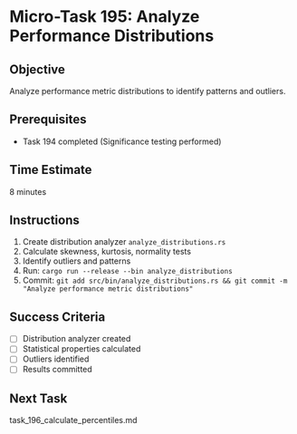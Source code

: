 # Micro-Task 195: Analyze Performance Distributions

## Objective
Analyze performance metric distributions to identify patterns and outliers.

## Prerequisites
- Task 194 completed (Significance testing performed)

## Time Estimate
8 minutes

## Instructions
1. Create distribution analyzer `analyze_distributions.rs`
2. Calculate skewness, kurtosis, normality tests
3. Identify outliers and patterns
4. Run: `cargo run --release --bin analyze_distributions`
5. Commit: `git add src/bin/analyze_distributions.rs && git commit -m "Analyze performance metric distributions"`

## Success Criteria
- [ ] Distribution analyzer created
- [ ] Statistical properties calculated
- [ ] Outliers identified
- [ ] Results committed

## Next Task
task_196_calculate_percentiles.md